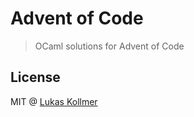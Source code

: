 # Advent of Code

> OCaml solutions for Advent of Code


## License
MIT @ [Lukas Kollmer](https://lukaskollmer.me)